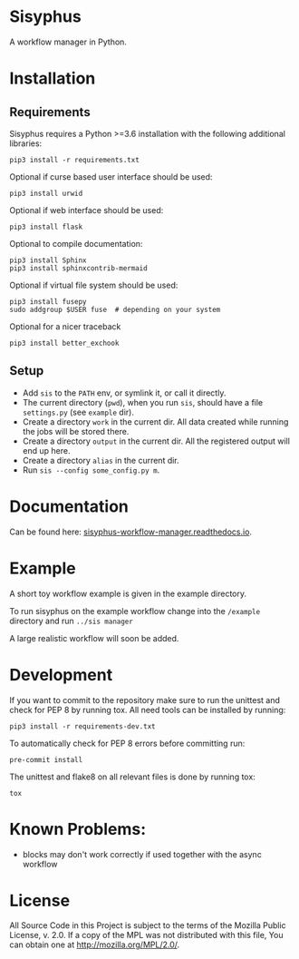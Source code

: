 # Sisyphus

A workflow manager in Python.


# Installation

## Requirements

Sisyphus requires a Python >=3.6 installation with the following additional libraries:

    pip3 install -r requirements.txt

  Optional if curse based user interface should be used:

    pip3 install urwid

  Optional if web interface should be used:

    pip3 install flask

  Optional to compile documentation:

    pip3 install Sphinx
    pip3 install sphinxcontrib-mermaid

  Optional if virtual file system should be used:

    pip3 install fusepy
    sudo addgroup $USER fuse  # depending on your system

  Optional for a nicer traceback

    pip3 install better_exchook

## Setup

* Add `sis` to the `PATH` env, or symlink it, or call it directly.
* The current directory (`pwd`), when you run `sis`, should have a file `settings.py` (see `example` dir).
* Create a directory `work` in the current dir.
  All data created while running the jobs will be stored there.
* Create a directory `output` in the current dir.
  All the registered output will end up here.
* Create a directory `alias` in the current dir.
* Run `sis --config some_config.py m`.


# Documentation
Can be found here: [sisyphus-workflow-manager.readthedocs.io](https://sisyphus-workflow-manager.readthedocs.io/).


# Example 

A short toy workflow example is given in the example directory. 

To run sisyphus on the example workflow change into the `/example` directory and run `../sis manager`

A large realistic workflow will soon be added.

# Development

If you want to commit to the repository make sure to run the unittest and check for PEP 8 by running tox.
All need tools can be installed by running:

    pip3 install -r requirements-dev.txt

To automatically check for PEP 8 errors before committing run:

    pre-commit install

The unittest and flake8 on all relevant files is done by running tox:

    tox

# Known Problems:

* blocks may don't work correctly if used together with the async workflow

# License

All Source Code in this Project is subject to the terms of the Mozilla
Public License, v. 2.0. If a copy of the MPL was not distributed with
this file, You can obtain one at http://mozilla.org/MPL/2.0/.
